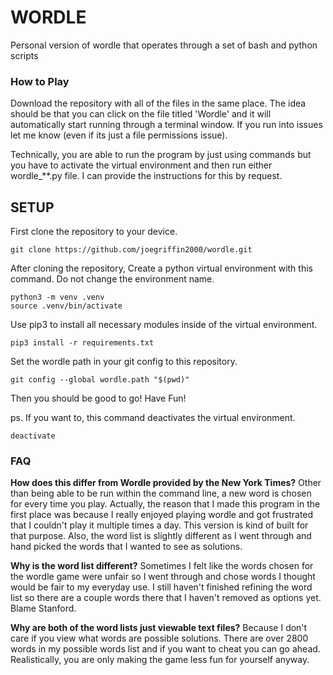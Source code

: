 # **WORDLE**
Personal version of wordle that operates through a set of bash and python scripts

### How to Play
Download the repository with all of the files in the same place. The idea should be that you can click on the file titled 'Wordle' and it will automatically start running through a terminal window. If you run into issues let me know (even if its just a file permissions issue).

Technically, you are able to run the program by just using commands but you have to activate the virtual environment and then run either wordle_**.py file. I can provide the instructions for this by request.

## SETUP
First clone the repository to your device.

```
git clone https://github.com/joegriffin2000/wordle.git
```

After cloning the repository, Create a python virtual environment with this command. Do not change the environment name. 
```
python3 -m venv .venv
source .venv/bin/activate
```

Use pip3 to install all necessary modules inside of the virtual environment.
```
pip3 install -r requirements.txt
```

Set the wordle path in your git config to this repository.
```
git config --global wordle.path "$(pwd)"
```

Then you should be good to go! Have Fun!

ps. If you want to, this command deactivates the virtual environment.
```
deactivate
```

### FAQ

**How does this differ from Wordle provided by the New York Times?**
Other than being able to be run within the command line, a new word is chosen for every time you play. Actually, the reason that I made this program in the first place was because I really enjoyed playing wordle and got frustrated that I couldn't play it multiple times a day. This version is kind of built for that purpose. Also, the word list is slightly different as I went through and hand picked the words that I wanted to see as solutions.

**Why is the word list different?**
Sometimes I felt like the words chosen for the wordle game were unfair so I went through and chose words I thought would be fair to my everyday use. I still haven't finished refining the word list so there are a couple words there that I haven't removed as options yet. Blame Stanford. 

**Why are both of the word lists just viewable text files?**
Because I don't care if you view what words are possible solutions. There are over 2800 words in my possible words list and if you want to cheat you can go ahead. Realistically, you are only making the game less fun for yourself anyway.
